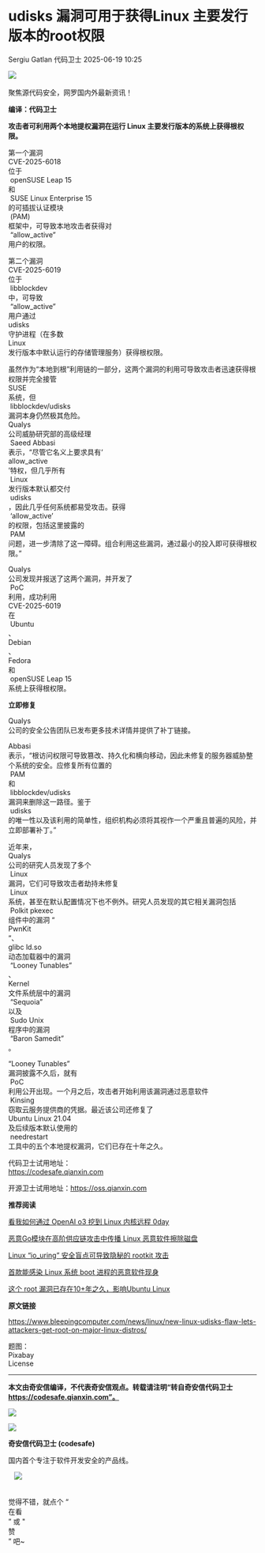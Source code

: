 #  udisks 漏洞可用于获得Linux 主要发行版本的root权限  
Sergiu Gatlan  代码卫士   2025-06-19 10:25  
  
![](https://mmbiz.qpic.cn/mmbiz_gif/Az5ZsrEic9ot90z9etZLlU7OTaPOdibteeibJMMmbwc29aJlDOmUicibIRoLdcuEQjtHQ2qjVtZBt0M5eVbYoQzlHiaw/640?wx_fmt=gif "")  
   
聚焦源代码安全，网罗国内外最新资讯！  
  
**编译：代码卫士**  
  
**攻击者可利用两个本地提权漏洞在运行 Linux 主要发行版本的系统上获得根权限。**  
  
第一个漏洞  
CVE-2025-6018  
位于  
 openSUSE Leap 15   
和  
 SUSE Linux Enterprise 15  
的可插拔认证模块  
 (PAM)   
框架中，可导致本地攻击者获得对  
 “allow_active”   
用户的权限。  
  
第二个漏洞  
CVE-2025-6019  
位于  
 libblockdev  
中，可导致  
 “allow_active”   
用户通过  
udisks   
守护进程（在多数  
Linux   
发行版本中默认运行的存储管理服务）获得根权限。  
  
虽然作为“本地到根”利用链的一部分，这两个漏洞的利用可导致攻击者迅速获得根权限并完全接管  
SUSE  
系统，但  
 libblockdev/udisks   
漏洞本身仍然极其危险。  
Qualys   
公司威胁研究部的高级经理  
 Saeed Abbasi   
表示，“尽管它名义上要求具有‘  
allow_active  
’特权，但几乎所有  
 Linux   
发行版本默认都交付  
 udisks  
，因此几乎任何系统都易受攻击。获得  
 ‘allow_active’   
的权限，包括这里披露的  
 PAM   
问题，进一步清除了这一障碍。组合利用这些漏洞，通过最小的投入即可获得根权限。”  
  
Qualys   
公司发现并报送了这两个漏洞，并开发了  
 PoC   
利用，成功利用  
CVE-2025-6019  
在  
 Ubuntu  
、  
Debian  
、  
Fedora   
和  
 openSUSE Leap 15   
系统上获得根权限。  
  
  
**立即修复**  
  
  
  
Qualys   
公司的安全公告团队已发布更多技术详情并提供了补丁链接。  
  
Abbasi   
表示，“根访问权限可导致篡改、持久化和横向移动，因此未修复的服务器威胁整个系统的安全。应修复所有位置的  
 PAM   
和  
 libblockdev/udisks   
漏洞来删除这一路径。鉴于  
 udisks   
的唯一性以及该利用的简单性，组织机构必须将其视作一个严重且普遍的风险，并立即部署补丁。”  
  
近年来，  
Qualys   
公司的研究人员发现了多个  
 Linux   
漏洞，它们可导致攻击者劫持未修复  
 Linux   
系统，甚至在默认配置情况下也不例外。研究人员发现的其它相关漏洞包括  
 Polkit pkexec   
组件中的漏洞 “  
PwnKit  
”、  
glibc ld.so   
动态加载器中的漏洞  
 “Looney Tunables”  
、  
Kernel   
文件系统层中的漏洞  
 “Sequoia”  
以及  
 Sudo Unix   
程序中的漏洞  
 “Baron Samedit”  
。  
  
“Looney Tunables”   
漏洞披露不久后，就有  
 PoC   
利用公开出现。一个月之后，攻击者开始利用该漏洞通过恶意软件  
 Kinsing   
窃取云服务提供商的凭据。最近该公司还修复了  
Ubuntu Linux 21.04  
及后续版本默认使用的  
 needrestart   
工具中的五个本地提权漏洞，它们已存在十年之久。  
  
  
代码卫士试用地址：  
https://codesafe.qianxin.com  
  
开源卫士试用地址：https://oss.qianxin.com  
  
  
  
  
  
  
  
  
  
  
  
  
  
**推荐阅读**  
  
[看我如何通过 OpenAI o3 挖到 Linux 内核远程 0day](https://mp.weixin.qq.com/s?__biz=MzI2NTg4OTc5Nw==&mid=2247523149&idx=1&sn=0298267a08369cc3ea9bdbdec81eb788&scene=21#wechat_redirect)  
  
  
[恶意Go模块在高阶供应链攻击中传播 Linux 恶意软件擦除磁盘](https://mp.weixin.qq.com/s?__biz=MzI2NTg4OTc5Nw==&mid=2247522922&idx=1&sn=1d2c75c455f1b47d5561919e7802db6e&scene=21#wechat_redirect)  
  
  
[Linux “io_uring” 安全盲点可导致隐秘的 rootkit 攻击](https://mp.weixin.qq.com/s?__biz=MzI2NTg4OTc5Nw==&mid=2247522855&idx=2&sn=bd3476047b68eecaea9f3fd7914003b9&scene=21#wechat_redirect)  
  
  
[首款能感染 Linux 系统 boot 进程的恶意软件现身](https://mp.weixin.qq.com/s?__biz=MzI2NTg4OTc5Nw==&mid=2247521662&idx=2&sn=c4ed3ee2f3d46bda404068445f0b9abe&scene=21#wechat_redirect)  
  
  
[这个 root 漏洞已存在10+年之久，影响Ubuntu Linux](https://mp.weixin.qq.com/s?__biz=MzI2NTg4OTc5Nw==&mid=2247521546&idx=1&sn=deaef16f3522dccfad4051c26652ad09&scene=21#wechat_redirect)  
  
  
  
  
  
**原文链接**  
  
https://www.bleepingcomputer.com/news/linux/new-linux-udisks-flaw-lets-attackers-get-root-on-major-linux-distros/  
  
  
题图：  
Pixabay   
License  
  
****  
**本文由奇安信编译，不代表奇安信观点。转载请注明“转自奇安信代码卫士 https://codesafe.qianxin.com”。**  
  
  
  
  
![](https://mmbiz.qpic.cn/mmbiz_jpg/oBANLWYScMSf7nNLWrJL6dkJp7RB8Kl4zxU9ibnQjuvo4VoZ5ic9Q91K3WshWzqEybcroVEOQpgYfx1uYgwJhlFQ/640?wx_fmt=jpeg "")  
  
![](https://mmbiz.qpic.cn/mmbiz_jpg/oBANLWYScMSN5sfviaCuvYQccJZlrr64sRlvcbdWjDic9mPQ8mBBFDCKP6VibiaNE1kDVuoIOiaIVRoTjSsSftGC8gw/640?wx_fmt=jpeg "")  
  
**奇安信代码卫士 (codesafe)**  
  
国内首个专注于软件开发安全的产品线。  
  
   ![](https://mmbiz.qpic.cn/mmbiz_gif/oBANLWYScMQ5iciaeKS21icDIWSVd0M9zEhicFK0rbCJOrgpc09iaH6nvqvsIdckDfxH2K4tu9CvPJgSf7XhGHJwVyQ/640?wx_fmt=gif "")  
  
   
觉得不错，就点个 “  
在看  
” 或 "  
赞  
” 吧~  
  
